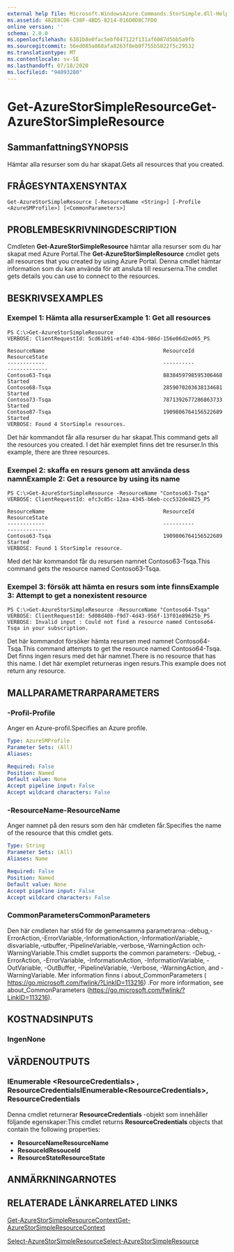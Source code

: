 ```yaml
---
external help file: Microsoft.WindowsAzure.Commands.StorSimple.dll-Help.xml
ms.assetid: 482E8CD6-C38F-4BD5-8214-016D0D8C7FD0
online version: ''
schema: 2.0.0
ms.openlocfilehash: 6381b8e0fac5ebf047122f131af6087d5bb5a9fb
ms.sourcegitcommit: 56ed085a868afa8263f8eb0f755b5822f5c29532
ms.translationtype: MT
ms.contentlocale: sv-SE
ms.lasthandoff: 07/18/2020
ms.locfileid: "94093280"
---
```

# <span data-ttu-id="7122b-101">Get-AzureStorSimpleResource</span><span class="sxs-lookup"><span data-stu-id="7122b-101">Get-AzureStorSimpleResource</span></span>

## <span data-ttu-id="7122b-102">Sammanfattning</span><span class="sxs-lookup"><span data-stu-id="7122b-102">SYNOPSIS</span></span>
<span data-ttu-id="7122b-103">Hämtar alla resurser som du har skapat.</span><span class="sxs-lookup"><span data-stu-id="7122b-103">Gets all resources that you created.</span></span>

## <span data-ttu-id="7122b-104">FRÅGESYNTAXEN</span><span class="sxs-lookup"><span data-stu-id="7122b-104">SYNTAX</span></span>

```
Get-AzureStorSimpleResource [-ResourceName <String>] [-Profile <AzureSMProfile>] [<CommonParameters>]
```

## <span data-ttu-id="7122b-105">PROBLEMBESKRIVNING</span><span class="sxs-lookup"><span data-stu-id="7122b-105">DESCRIPTION</span></span>
<span data-ttu-id="7122b-106">Cmdleten **Get-AzureStorSimpleResource** hämtar alla resurser som du har skapat med Azure Portal.</span><span class="sxs-lookup"><span data-stu-id="7122b-106">The **Get-AzureStorSimpleResource** cmdlet gets all resources that you created by using Azure Portal.</span></span>
<span data-ttu-id="7122b-107">Denna cmdlet hämtar information som du kan använda för att ansluta till resurserna.</span><span class="sxs-lookup"><span data-stu-id="7122b-107">The cmdlet gets details you can use to connect to the resources.</span></span>

## <span data-ttu-id="7122b-108">BESKRIVS</span><span class="sxs-lookup"><span data-stu-id="7122b-108">EXAMPLES</span></span>

### <span data-ttu-id="7122b-109">Exempel 1: Hämta alla resurser</span><span class="sxs-lookup"><span data-stu-id="7122b-109">Example 1: Get all resources</span></span>
```
PS C:\>Get-AzureStorSimpleResource
VERBOSE: ClientRequestId: 5cd61b91-ef40-43b4-986d-156e06d2ed65_PS

ResourceName                                      ResourceId           ResourceState
------------                                      ----------           -------------
Contoso63-Tsqa                                    8838459798595306468  Started
Contoso68-Tsqa                                    2859070203638134681  Started
Contoso73-Tsqa                                    7871392677286863733  Started
Contoso87-Tsqa                                    1909806764156522689  Started
VERBOSE: Found 4 StorSimple resources.
```

<span data-ttu-id="7122b-110">Det här kommandot får alla resurser du har skapat.</span><span class="sxs-lookup"><span data-stu-id="7122b-110">This command gets all the resources you created.</span></span>
<span data-ttu-id="7122b-111">I det här exemplet finns det tre resurser.</span><span class="sxs-lookup"><span data-stu-id="7122b-111">In this example, there are three resources.</span></span>

### <span data-ttu-id="7122b-112">Exempel 2: skaffa en resurs genom att använda dess namn</span><span class="sxs-lookup"><span data-stu-id="7122b-112">Example 2: Get a resource by using its name</span></span>
```
PS C:\>Get-AzureStorSimpleResource -ResourceName "Contoso63-Tsqa"
VERBOSE: ClientRequestId: efc3c85c-12aa-4345-b6eb-ccc532de4825_PS

ResourceName                                      ResourceId           ResourceState
------------                                      ----------           -------------
Contoso63-Tsqa                                    1909806764156522689  Started
VERBOSE: Found 1 StorSimple resource.
```

<span data-ttu-id="7122b-113">Med det här kommandot får du resursen namnet Contoso63-Tsqa.</span><span class="sxs-lookup"><span data-stu-id="7122b-113">This command gets the resource named Contoso63-Tsqa.</span></span>

### <span data-ttu-id="7122b-114">Exempel 3: försök att hämta en resurs som inte finns</span><span class="sxs-lookup"><span data-stu-id="7122b-114">Example 3: Attempt to get a nonexistent resource</span></span>
```
PS C:\>Get-AzureStorSimpleResource -ResourceName "Contoso64-Tsqa"
VERBOSE: ClientRequestId: 5d08d40b-f9d7-4d43-956f-13f01e89625b_PS
VERBOSE: Invalid input : Could not find a resource named Contoso64-Tsqa in your subscription.
```

<span data-ttu-id="7122b-115">Det här kommandot försöker hämta resursen med namnet Contoso64-Tsqa.</span><span class="sxs-lookup"><span data-stu-id="7122b-115">This command attempts to get the resource named Contoso64-Tsqa.</span></span>
<span data-ttu-id="7122b-116">Det finns ingen resurs med det här namnet.</span><span class="sxs-lookup"><span data-stu-id="7122b-116">There is no resource that has this name.</span></span>
<span data-ttu-id="7122b-117">I det här exemplet returneras ingen resurs.</span><span class="sxs-lookup"><span data-stu-id="7122b-117">This example does not return any resource.</span></span>

## <span data-ttu-id="7122b-118">MALLPARAMETRAR</span><span class="sxs-lookup"><span data-stu-id="7122b-118">PARAMETERS</span></span>

### <span data-ttu-id="7122b-119">-Profil</span><span class="sxs-lookup"><span data-stu-id="7122b-119">-Profile</span></span>
<span data-ttu-id="7122b-120">Anger en Azure-profil.</span><span class="sxs-lookup"><span data-stu-id="7122b-120">Specifies an Azure profile.</span></span>

```yaml
Type: AzureSMProfile
Parameter Sets: (All)
Aliases: 

Required: False
Position: Named
Default value: None
Accept pipeline input: False
Accept wildcard characters: False
```

### <span data-ttu-id="7122b-121">-ResourceName</span><span class="sxs-lookup"><span data-stu-id="7122b-121">-ResourceName</span></span>
<span data-ttu-id="7122b-122">Anger namnet på den resurs som den här cmdleten får.</span><span class="sxs-lookup"><span data-stu-id="7122b-122">Specifies the name of the resource that this cmdlet gets.</span></span>

```yaml
Type: String
Parameter Sets: (All)
Aliases: Name

Required: False
Position: Named
Default value: None
Accept pipeline input: False
Accept wildcard characters: False
```

### <span data-ttu-id="7122b-123">CommonParameters</span><span class="sxs-lookup"><span data-stu-id="7122b-123">CommonParameters</span></span>
<span data-ttu-id="7122b-124">Den här cmdleten har stöd för de gemensamma parametrarna:-debug,-ErrorAction,-ErrorVariable,-InformationAction,-InformationVariable,-disvariable,-utbuffer,-PipelineVariable,-verbose,-WarningAction och-WarningVariable.</span><span class="sxs-lookup"><span data-stu-id="7122b-124">This cmdlet supports the common parameters: -Debug, -ErrorAction, -ErrorVariable, -InformationAction, -InformationVariable, -OutVariable, -OutBuffer, -PipelineVariable, -Verbose, -WarningAction, and -WarningVariable.</span></span> <span data-ttu-id="7122b-125">Mer information finns i about_CommonParameters ( https://go.microsoft.com/fwlink/?LinkID=113216) .</span><span class="sxs-lookup"><span data-stu-id="7122b-125">For more information, see about_CommonParameters (https://go.microsoft.com/fwlink/?LinkID=113216).</span></span>

## <span data-ttu-id="7122b-126">KOSTNADS</span><span class="sxs-lookup"><span data-stu-id="7122b-126">INPUTS</span></span>

### <span data-ttu-id="7122b-127">Ingen</span><span class="sxs-lookup"><span data-stu-id="7122b-127">None</span></span>

## <span data-ttu-id="7122b-128">VÄRDEN</span><span class="sxs-lookup"><span data-stu-id="7122b-128">OUTPUTS</span></span>

### <span data-ttu-id="7122b-129">IEnumerable \<ResourceCredentials\> , ResourceCredentials</span><span class="sxs-lookup"><span data-stu-id="7122b-129">IEnumerable\<ResourceCredentials\>, ResourceCredentials</span></span>
<span data-ttu-id="7122b-130">Denna cmdlet returnerar **ResourceCredentials** -objekt som innehåller följande egenskaper:</span><span class="sxs-lookup"><span data-stu-id="7122b-130">This cmdlet returns **ResourceCredentials** objects that contain the following properties:</span></span> 

- <span data-ttu-id="7122b-131">**ResourceName**</span><span class="sxs-lookup"><span data-stu-id="7122b-131">**ResourceName**</span></span>
- <span data-ttu-id="7122b-132">**ResouceId**</span><span class="sxs-lookup"><span data-stu-id="7122b-132">**ResouceId**</span></span>
- <span data-ttu-id="7122b-133">**ResourceState**</span><span class="sxs-lookup"><span data-stu-id="7122b-133">**ResourceState**</span></span>

## <span data-ttu-id="7122b-134">ANMÄRKNINGAR</span><span class="sxs-lookup"><span data-stu-id="7122b-134">NOTES</span></span>

## <span data-ttu-id="7122b-135">RELATERADE LÄNKAR</span><span class="sxs-lookup"><span data-stu-id="7122b-135">RELATED LINKS</span></span>

[<span data-ttu-id="7122b-136">Get-AzureStorSimpleResourceContext</span><span class="sxs-lookup"><span data-stu-id="7122b-136">Get-AzureStorSimpleResourceContext</span></span>](./Get-AzureStorSimpleResourceContext.md)

[<span data-ttu-id="7122b-137">Select-AzureStorSimpleResource</span><span class="sxs-lookup"><span data-stu-id="7122b-137">Select-AzureStorSimpleResource</span></span>](./Select-AzureStorSimpleResource.md)



